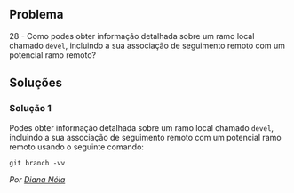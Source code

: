 ## Problema

28 - Como podes obter informação detalhada sobre um ramo local chamado `devel`,
incluindo a sua associação de seguimento remoto com um potencial ramo remoto?

## Soluções

### Solução 1

Podes obter informação detalhada sobre um ramo local chamado `devel`,
incluindo a sua associação de seguimento remoto com um potencial ramo remoto
usando o seguinte comando:

```
git branch -vv
```

*Por [Diana Nóia](https://github.com/DianaNoia)*

